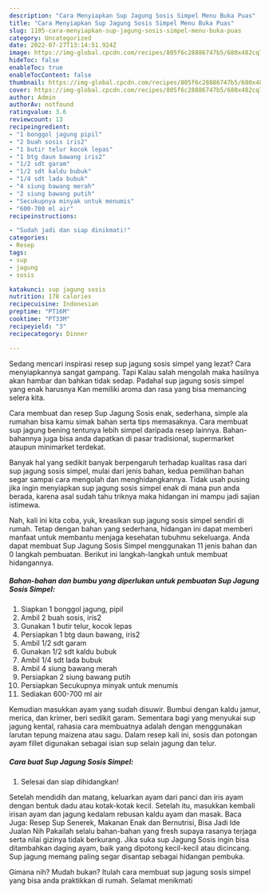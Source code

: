 ```yaml
---
description: "Cara Menyiapkan Sup Jagung Sosis Simpel Menu Buka Puas"
title: "Cara Menyiapkan Sup Jagung Sosis Simpel Menu Buka Puas"
slug: 1195-cara-menyiapkan-sup-jagung-sosis-simpel-menu-buka-puas
category: Uncategorized
date: 2022-07-27T13:14:51.924Z
image: https://img-global.cpcdn.com/recipes/805f6c28886747b5/680x482cq70/sup-jagung-sosis-simpel-foto-resep-utama.jpg
hideToc: false
enableToc: true
enableTocContent: false
thumbnail: https://img-global.cpcdn.com/recipes/805f6c28886747b5/680x482cq70/sup-jagung-sosis-simpel-foto-resep-utama.jpg
cover: https://img-global.cpcdn.com/recipes/805f6c28886747b5/680x482cq70/sup-jagung-sosis-simpel-foto-resep-utama.jpg
author: Admin
authorAv: notfound
ratingvalue: 3.6
reviewcount: 13
recipeingredient:
- "1 bonggol jagung pipil"
- "2 buah sosis iris2"
- "1 butir telur kocok lepas"
- "1 btg daun bawang iris2"
- "1/2 sdt garam"
- "1/2 sdt kaldu bubuk"
- "1/4 sdt lada bubuk"
- "4 siung bawang merah"
- "2 siung bawang putih"
- "Secukupnya minyak untuk menumis"
- "600-700 ml air"
recipeinstructions:

- "Sudah jadi dan siap dinikmati!"
categories:
- Resep
tags:
- sup
- jagung
- sosis

katakunci: sup jagung sosis 
nutrition: 178 calories
recipecuisine: Indonesian
preptime: "PT16M"
cooktime: "PT33M"
recipeyield: "3"
recipecategory: Dinner

---
```



Sedang mencari inspirasi resep sup jagung sosis simpel yang lezat? Cara menyiapkannya sangat gampang. Tapi Kalau salah mengolah maka hasilnya akan hambar dan bahkan tidak sedap. Padahal sup jagung sosis simpel yang enak harusnya Kan memiliki aroma dan rasa yang bisa memancing selera kita.


Cara membuat dan resep Sup Jagung Sosis enak, sederhana, simple ala rumahan bisa kamu simak bahan serta tips memasaknya. Cara membuat sup jagung bening tentunya lebih simpel daripada resep lainnya. Bahan-bahannya juga bisa anda dapatkan di pasar tradisional, supermarket ataupun minimarket terdekat.

Banyak hal yang sedikit banyak berpengaruh terhadap kualitas rasa dari sup jagung sosis simpel, mulai dari jenis bahan, kedua pemilihan bahan segar sampai cara mengolah dan menghidangkannya. Tidak usah pusing jika ingin menyiapkan sup jagung sosis simpel enak di mana pun anda berada, karena asal sudah tahu triknya maka hidangan ini mampu jadi sajian istimewa.


Nah, kali ini kita coba, yuk, kreasikan sup jagung sosis simpel sendiri di rumah. Tetap dengan bahan yang sederhana, hidangan ini dapat memberi manfaat untuk membantu menjaga kesehatan tubuhmu sekeluarga. Anda dapat membuat Sup Jagung Sosis Simpel menggunakan 11 jenis bahan dan 0 langkah pembuatan. Berikut ini langkah-langkah untuk membuat hidangannya.

<!--inarticleads1-->

##### Bahan-bahan dan bumbu yang diperlukan untuk pembuatan Sup Jagung Sosis Simpel:

1. Siapkan 1 bonggol jagung, pipil
1. Ambil 2 buah sosis, iris2
1. Gunakan 1 butir telur, kocok lepas
1. Persiapkan 1 btg daun bawang, iris2
1. Ambil 1/2 sdt garam
1. Gunakan 1/2 sdt kaldu bubuk
1. Ambil 1/4 sdt lada bubuk
1. Ambil 4 siung bawang merah
1. Persiapkan 2 siung bawang putih
1. Persiapkan Secukupnya minyak untuk menumis
1. Sediakan 600-700 ml air


Kemudian masukkan ayam yang sudah disuwir. Bumbui dengan kaldu jamur, merica, dan krimer, beri sedikit garam. Sementara bagi yang menyukai sup jagung kental, rahasia cara membuatnya adalah dengan menggunakan larutan tepung maizena atau sagu. Dalam resep kali ini, sosis dan potongan ayam fillet digunakan sebagai isian sup selain jagung dan telur. 

<!--inarticleads2-->

##### Cara buat Sup Jagung Sosis Simpel:


1. Selesai dan siap dihidangkan!

Setelah mendidih dan matang, keluarkan ayam dari panci dan iris ayam dengan bentuk dadu atau kotak-kotak kecil. Setelah itu, masukkan kembali irisan ayam dan jagung kedalam rebusan kaldu ayam dan masak. Baca Juga: Resep Sup Senerek, Makanan Enak dan Bernutrisi, Bisa Jadi Ide Jualan Nih Pakailah selalu bahan-bahan yang fresh supaya rasanya terjaga serta nilai gizinya tidak berkurang. Jika suka sup Jagung Sosis ingin bisa ditambahkan daging ayam, baik yang dipotong kecil-kecil atau dicincang. Sup jagung memang paling segar disantap sebagai hidangan pembuka. 

Gimana nih? Mudah bukan? Itulah cara membuat sup jagung sosis simpel yang bisa anda praktikkan di rumah. Selamat menikmati
